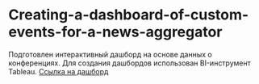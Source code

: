 # Creating-a-dashboard-of-custom-events-for-a-news-aggregator
Подготовлен интерактивный дашборд на основе данных о конференциях. Для создания дашбордов использован BI-инструмент Tableau.
[Ссылка на дашборд](https://public.tableau.com/app/profile/.67731454/viz/_16867413511020/sheet20)
